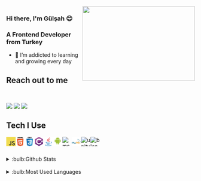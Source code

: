<img src="https://media.giphy.com/media/13Mg6Xn18UlTYMhsjW/giphy.gif" align="right" width="300" height="200">

### Hi there, I'm Gülşah :blush: 

### A Frontend Developer from Turkey

- 🌱  I’m addicted to learning and growing every day

## Reach out to me
<br/>

[<img  width="22" src="https://unpkg.com/simple-icons@v5/icons/linkedin.svg" />][linkedin]
[<img  width="22" src="https://unpkg.com/simple-icons@v5/icons/hackerrank.svg" />][hackerrank]
[<img  width="22" src="https://unpkg.com/simple-icons@v5/icons/instagram.svg" />][instagram]
<br/>

## Tech I Use

<img align="left" src="https://raw.githubusercontent.com/github/explore/80688e429a7d4ef2fca1e82350fe8e3517d3494d/topics/javascript/javascript.png" width="25" height="25">
<img align="left" src="https://raw.githubusercontent.com/devicons/devicon/master/icons/html5/html5-original-wordmark.svg" alt="html5" width="25" height="25">
<img align="left" src="https://raw.githubusercontent.com/devicons/devicon/master/icons/css3/css3-original-wordmark.svg" alt="css3" width="25" height="25">
<img align="left" src="https://raw.githubusercontent.com/devicons/devicon/master/icons/csharp/csharp-original.svg" alt="csharp" width="25" height="25">
<img align="left" src="https://raw.githubusercontent.com/devicons/devicon/master/icons/java/java-original.svg" alt="java" width="25" height="25">
<img align="left" src="https://raw.githubusercontent.com/devicons/devicon/master/icons/android/android-original-wordmark.svg" alt="android" width="25" height="25">
<img align="left" src="https://www.svgrepo.com/show/303229/microsoft-sql-server-logo.svg" alt="mssql" width="25" height="25"/>
<img align="left" src="https://raw.githubusercontent.com/devicons/devicon/master/icons/mysql/mysql-original-wordmark.svg" alt="mysql" width="25" height="25">
<img align="left" src="https://www.vectorlogo.zone/logos/unity3d/unity3d-icon.svg" alt="unity" width="25" height="25">
<img align="left" src="https://download.blender.org/branding/community/blender_community_badge_white.svg" alt="blender" width="25" height="25">

<br/>
<br/>
<br/>

<details>
 <summary>:bulb:Github Stats</summary>
 <img src="https://github-readme-stats.vercel.app/api?username=gulsahh1&&theme=radical">
</details>

<br/>

<details>
 <summary>:bulb:Most Used Languages</summary>
 <img src="https://github-readme-stats.vercel.app/api/top-langs/?username=gulsahh1&layout=compact">
</details>

[linkedin]:linkedin.com/in/gulsahsahinn1
[hackerrank]:https://www.hackerrank.com/sahingulsah541
[instagram]:https://www.instagram.com/sahiingulsah/
